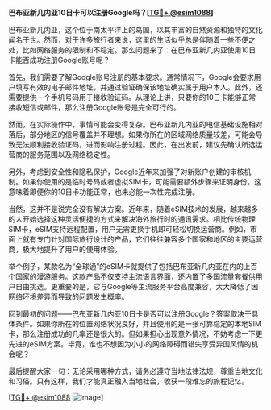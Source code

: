 **巴布亚新几内亚10日卡可以注册Google吗？[[TG💪+ @esim1088](https://t.me/s/esim1088)]**

巴布亚新几内亚，这个位于南太平洋上的岛国，以其丰富的自然资源和独特的文化闻名于世。然而，对于许多旅行者来说，这里的生活似乎总是伴随着一些不便之处，比如网络服务的限制和不稳定。那么问题来了：在巴布亚新几内亚使用10日卡能否成功注册Google账号呢？

首先，我们需要了解Google账号注册的基本要求。通常情况下，Google会要求用户填写有效的电子邮件地址，并通过验证确保该地址确实属于用户本人。此外，还需要提供一个手机号码用于接收验证码。从理论上讲，只要你的10日卡能够正常接收短信或邮件，那么注册Google账号是完全可行的。

然而，在实际操作中，事情可能会变得复杂。巴布亚新几内亚的电信基础设施相对落后，部分地区的信号覆盖并不理想。如果你所在的区域网络质量较差，可能会导致无法顺利接收验证码，进而影响注册过程。因此，在出发前，建议先确认所选运营商的服务范围以及网络稳定性。

另外，考虑到安全性和隐私保护，Google近年来加强了对新账户创建的审核机制。如果你使用的是临时号码或者虚拟SIM卡，可能需要额外步骤来证明身份。这意味着即便你的10日卡功能正常，也未必能一次性完成注册。

当然，这并不是说完全没有解决方案。近年来，随着eSIM技术的发展，越来越多的人开始选择这种灵活便捷的方式来解决海外旅行时的通讯需求。相比传统物理SIM卡，eSIM支持远程配置，用户无需更换手机即可轻松切换运营商。例如，市面上就有专门针对国际旅行设计的产品，它们往往兼容多个国家和地区的主要运营商，极大地提升了用户的使用体验。

举个例子，某款名为“全球通”的eSIM卡就提供了包括巴布亚新几内亚在内的上百个国家的漫游服务。这款产品不仅支持主流语言界面，还内置了多国流量套餐供用户自由挑选。更重要的是，它与Google等主流服务平台高度兼容，大大降低了因网络环境差异而导致的问题发生概率。

回到最初的问题——巴布亚新几内亚10日卡是否可以注册Google？答案取决于具体条件。如果你所在的位置网络状况良好，并且使用的是一张可靠稳定的本地SIM卡，那么注册成功的几率还是很大的。但如果担心出现意外情况，不妨考虑一下更先进的eSIM方案。毕竟，谁也不想因为小小的网络障碍而错失享受异国风情的机会呢？

最后提醒大家一句：无论采用哪种方式，请务必遵守当地法律法规，尊重当地文化和习俗。只有这样，我们才能真正融入当地社会，收获一段难忘的旅程记忆。

[[TG💪+ @esim1088](https://t.me/s/esim1088) ![Image](https://i.postimg.cc/4NQfJmqS/Snipaste-2025-05-13-00-14-12.png)]